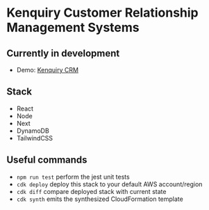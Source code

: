 # Kenquiry Customer Relationship Management Systems

## Currently in development

- Demo: [Kenquiry CRM](https://kenquiry-crm-dynamo-db.vercel.app/)

## Stack

- React
- Node
- Next
- DynamoDB
- TailwindCSS

## Useful commands

- `npm run test` perform the jest unit tests
- `cdk deploy` deploy this stack to your default AWS account/region
- `cdk diff` compare deployed stack with current state
- `cdk synth` emits the synthesized CloudFormation template
